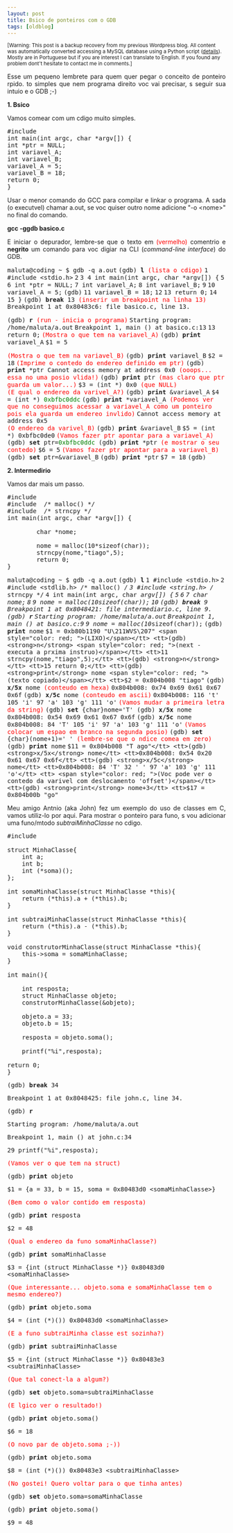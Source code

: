 ```yaml
---
layout: post
title: Bsico de ponteiros com o GDB
tags: [oldblog]
---
```


<small>[Warning: This post is a backup recovery from my previous Wordpress blog. All content was automatically converted accessing a MySQL database using a Python script (<a href="http://maluta.github.io/blog/convert-wordpress-to-jekyll/">details</a>). Mostly are in Portuguese but if you are interest I can translate to English. If you found any problem dont't hesitate to contact me in comments.]</small>



<p style="text-align: justify;">Esse  um pequeno lembrete para quem quer pegar o conceito de ponteiro rpido.  to simples que nem programa direito voc vai precisar, s seguir sua intuio e o GDB ;-)</p>

<strong>1. Bsico</strong>

Vamos comear com um cdigo muito simples.

<pre lang="c">
#include <stdio.h>
int main(int argc, char *argv[]) {
int *ptr = NULL;
int variavel_A;
int variavel_B;
variavel_A = 5;
variavel_B = 18;
return 0;
}
</pre>
<p style="text-align: justify;">Usar o menor comando do GCC para compilar e linkar o programa. A sada (o executvel) chamar a.out, se voc quiser outro nome adicione "-o &lt;nome&gt;" no final do comando.</p>

<strong>gcc -ggdb basico.c </strong>
<p style="text-align: justify;">E iniciar o depurador, lembre-se que o texto em <span style="color: red; ">(vermelho)</span>  comentrio e <strong>negrito</strong>  um comando para voc digiar na CLI (<em>command-line interface</em>) do GDB.</p>

<div class="indent"><tt></tt>

<tt>maluta@coding ~ $ gdb -q a.out</tt>
<tt>(gdb) <strong>l</strong> <span style="color: red; ">(lista o cdigo)</span></tt>
<tt>1       #include &lt;stdio.h&gt;</tt>
<tt>2</tt>
<tt>3 </tt>
<tt>4       int main(int argc, char *argv[]) {</tt>
<tt>5</tt>
<tt>6               int *ptr = NULL;</tt>
<tt>7               int variavel_A;</tt>
<tt>8               int variavel_B;</tt>
<tt>9</tt>
<tt>10              variavel_A = 5;</tt>
<tt>(gdb)</tt>
<tt>11              variavel_B = 18;</tt>
<tt>12</tt>
<tt>13              return 0;</tt>
<tt>14</tt>
<tt>15      }</tt>
<tt>(gdb) <strong>break </strong>13  <span style="color: red; ">(inserir um breakpoint na linha 13)</span></tt>
<tt>Breakpoint 1 at 0x80483c6: file basico.c, line 13.</tt>

<tt>(gdb) <strong>r</strong> <span style="color: red; ">(run - inicia o programa)</span></tt>
<tt>Starting program: /home/maluta/a.out</tt>
<tt>Breakpoint 1, main () at basico.c:13</tt>
<tt>13              return 0;</tt>
<span style="color: red; "><tt>(Mostra o que tem na variavel_A)</tt></span>
<tt>(gdb) <strong>print</strong> variavel_A</tt>
<tt>$1 = 5</tt></div>
<tt>
</tt>
<div class="indent"><span style="color: red; "><tt>(Mostra o que tem na variavel_B)</tt></span><tt></tt>
<tt>(gdb) <strong>print</strong> variavel_B</tt>
<tt>$2 = 18</tt>
<span style="color: red; "><tt>(Imprime o contedo do endereo definido em ptr)</tt></span><tt></tt>
<tt>(gdb) <strong>print</strong> *ptr </tt>
<tt>Cannot access memory at address 0x0 <span style="color: red; ">(ooops... essa no  uma posio vlida!)</span></tt>
<tt>(gdb) <strong>print</strong> ptr <span style="color: red; "> (mas  claro que ptr guarda um valor...)</span></tt>
<tt>$3 = (int *) 0x0 <span style="color: red; ">(que  NULL)</span></tt></div>
<tt>
</tt>
<div class="indent"><span style="color: red; "><tt>(E qual o endereo da varivel_A?)</tt></span>
<tt>(gdb) <strong>print</strong> &amp;variavel_A</tt>
<tt>$4 = (int *) <span style="color: green; ">0xbfbc0ddc</span></tt>
<tt>(gdb) <strong>print</strong> *variavel_A <span style="color: red; ">(Podemos ver que no conseguimos acessar a variavel_A como um ponteiro pois ela guarda um endereo invlido)</span></tt>
<tt>Cannot access memory at address 0x5</tt></div>
<tt>
</tt>
<div class="indent"><span style="color: red; "><tt>(O endereo da varivel_B)</tt></span><tt></tt>
<tt>(gdb) <strong>print</strong> &amp;variavel_B</tt>
<tt>$5 = (int *) 0xbfbc0de0</tt>
<span style="color: red; "><tt>(Vamos fazer ptr apontar para a variavel_A)</tt></span><tt></tt>
<tt>(gdb) <strong>set</strong> ptr=<span style="color: green; ">0xbfbc0ddc</span> </tt>
<tt>(gdb) <strong>print</strong> *ptr <span style="color: red; ">(e mostrar o seu contedo)</span></tt>
<tt>$6 = 5</tt>
<span style="color: red; "><tt>(Vamos fazer ptr apontar para a variavel_B)</tt></span><tt></tt>
<tt>(gdb) <strong>set</strong> ptr=&amp;variavel_B</tt>
<tt>(gdb) <strong>print</strong> *ptr</tt>
<tt>$7 = 18</tt>
<tt>(gdb)</tt>
<tt></tt></div>

<strong>2. Intermedirio</strong>

Vamos dar mais um passo.

<!--start GeSHi-->
<pre lang="c">#include 
#include  /* malloc() */
#include  /* strncpy */
int main(int argc, char *argv[]) {

        char *nome;

        nome = malloc(10*sizeof(char));
        strncpy(nome,"tiago",5);
        return 0;
}</pre>
<tt>maluta@coding ~ $ gdb -q a.out</tt>
<tt>(gdb) <strong>l</strong></tt>
<tt>1       #include &lt;stdio.h&gt;</tt>
<tt>2       #include &lt;stdlib.h&gt; /* malloc() */</tt>
<tt>3       #include &lt;string.h&gt; /* strncpy */</tt>
<tt>4       int main(int argc, char *argv[]) {</tt>
<tt>5</tt>
<tt>6</tt>
<tt>7               char *nome;</tt>
<tt>8</tt>
<tt>9               nome = malloc(10*sizeof(char));</tt>
<tt>10</tt>
<tt>(gdb) <strong>break</strong> 9</tt>
<tt>Breakpoint 1 at 0x8048421: file intermediario.c, line 9.</tt>
<tt>(gdb) <strong>r</strong></tt>
<tt>Starting program: /home/maluta/a.out</tt>
<tt>Breakpoint 1, main () at basico.c:9</tt>
<tt>9               nome = malloc(10*sizeof(char));</tt>
<tt>(gdb) <strong>print</strong> nome</tt>
<tt>$1 = 0xb80b1190 "U\211WVS\207" <span style="color: red; ">(LIXO)</span></tt>
<tt>(gdb) <strong>n</strong> <span style="color: red; ">(next - executa a prxima instruo)</span></tt>
<tt>11              strncpy(nome,"tiago",5);</tt>
<tt>(gdb) <strong>n</strong></tt>
<tt>15              return 0;</tt>
<tt>(gdb) <strong>print</strong> nome <span style="color: red; ">(texto copiado)</span></tt>
<tt>$2 = 0x804b008 "tiago"</tt>
<tt>(gdb) <strong>x/5x</strong> nome <span style="color: red; ">(conteudo em hexa)</span></tt>
<tt>0x804b008:      0x74    0x69    0x61    0x67    0x6f</tt>
<tt>(gdb) <strong>x/5c</strong> nome <span style="color: red; ">(conteudo em ascii)</span></tt>
<tt>0x804b008:      116 't' 105 'i' 97 'a'  103 'g' 111 'o'</tt>
<span style="color: red; "><tt>(Vamos mudar a primeira letra da string)</tt></span><tt></tt>
<tt>(gdb) <strong>set</strong> {char}nome='T' </tt>
<tt>(gdb) <strong>x/5x</strong> nome</tt>
<tt>0x804b008:      0x54    0x69    0x61    0x67    0x6f</tt>
<tt>(gdb) <strong>x/5c</strong> nome</tt>
<tt>0x804b008:      84 'T'  105 'i' 97 'a'  103 'g' 111 'o'</tt>
<span style="color: red; "><tt>(Vamos colocar um espao em branco na segunda posio)</tt></span><tt></tt>
<tt>(gdb) <strong>set</strong> {char}(nome+1)=' ' <span style="color: red; ">(lembre-se que o ndice comea em zero)</span></tt>
<tt>(gdb) <strong>print</strong> nome</tt>
<tt>$11 = 0x804b008 "T ago"</tt>
<tt>(gdb) <strong>x/5x</strong> nome</tt>
<tt>0x804b008:      0x54    0x20    0x61    0x67    0x6f</tt>
<tt>(gdb) <strong>x/5c</strong> nome</tt>
<tt>0x804b008:      84 'T'  32 ' '  97 'a'  103 'g' 111 'o'</tt>
<tt> <span style="color: red; ">(Voc pode ver o contedo da varivel com deslocamento 'offset')</span></tt>
<tt>(gdb) <strong>print</strong> nome+3</tt>
<tt>$17 = 0x804b00b "go"</tt>
<tt></tt>
<p style="text-align: justify;">Meu amigo Antnio (aka John) fez um exemplo do uso de classes em C, vamos utiliz-lo por aqui. Para mostrar o ponteiro para funo, s vou adicionar uma funo/mtodo <em>subtraiMinhaClasse</em> no cdigo.</p>

<pre lang="c">#include 

struct MinhaClasse{
    int a;
    int b;
    int (*soma)();
};

int somaMinhaClasse(struct MinhaClasse *this){
    return (*this).a + (*this).b;
}

int subtraiMinhaClasse(struct MinhaClasse *this){
    return (*this).a - (*this).b;
}

void construtorMinhaClasse(struct MinhaClasse *this){
    this-&gt;soma = somaMinhaClasse;
}

int main(){

    int resposta;
    struct MinhaClasse objeto;
    construtorMinhaClasse(&amp;objeto);

    objeto.a = 33;
    objeto.b = 15;

    resposta = objeto.soma();

    printf("%i",resposta);

return 0;
}</pre>
<div class="indent"><tt></tt>

<tt>(gdb) <strong>break</strong> 34</tt>

<tt>Breakpoint 1 at 0x8048425: file john.c, line 34.</tt>

<tt>(gdb) <strong>r</strong></tt>

<tt>Starting program: /home/maluta/a.out</tt>

<tt>Breakpoint 1, main () at john.c:34</tt>

<tt>29              printf("%i",resposta);</tt></div>
<tt>
</tt>
<div class="indent"><span style="color: red; "><tt>(Vamos ver o que tem na struct)</tt></span><tt></tt>

<tt>(gdb) <strong>print</strong> objeto</tt>

<tt>$1 = {a = 33, b = 15, soma = 0x80483d0 &lt;somaMinhaClasse&gt;}</tt></div>
<tt>
</tt>
<div class="indent"><span style="color: red; "><tt>(Bem como o valor contido em resposta)</tt></span><tt></tt>

<tt>(gdb) <strong>print</strong> resposta</tt>

<tt>$2 = 48</tt></div>
<tt>
</tt>
<div class="indent"><span style="color: red; "><tt>(Qual o endereo da funo somaMinhaClasse?)</tt></span><tt></tt>

<tt>(gdb) <strong>print</strong> somaMinhaClasse</tt>

<tt>$3 = {int (struct MinhaClasse *)} 0x80483d0 &lt;somaMinhaClasse&gt;</tt></div>
<div class="indent"><span style="color: red; "><tt>(Que interessante... objeto.soma e somaMinhaClasse tem o mesmo endereo?)</tt></span><tt></tt>

<tt>(gdb) <strong>print</strong> objeto.soma</tt>

<tt>$4 = (int (*)()) 0x80483d0 &lt;somaMinhaClasse&gt;</tt></div>
<div class="indent"><span style="color: red; "><tt>(E a funo subtraiMinha classe est sozinha?)</tt></span><tt></tt>

<tt>(gdb) <strong>print</strong> subtraiMinhaClasse</tt>

<tt>$5 = {int (struct MinhaClasse *)} 0x80483e3 &lt;subtraiMinhaClasse&gt;</tt></div>
<tt>
</tt>
<div class="indent"><span style="color: red; "><tt>(Que tal conect-la a algum?)</tt></span><tt></tt>

<tt>(gdb) <strong>set</strong> objeto.soma=subtraiMinhaClasse</tt>

<span style="color: red; "><tt>(E lgico ver o resultado!)</tt></span><tt></tt>

<tt>(gdb) <strong>print</strong> objeto.soma()</tt>

<tt>$6 = 18</tt>

<span style="color: red; "><tt>(O novo par de objeto.soma ;-))</tt></span><tt></tt>

<tt>(gdb) <strong>print</strong> objeto.soma</tt>

<tt>$8 = (int (*)()) 0x80483e3 &lt;subtraiMinhaClasse&gt;</tt></div>
<tt>
</tt>
<div class="indent"><span style="color: red; "><tt>(No gostei! Quero voltar para o que tinha antes)</tt></span><tt></tt>

<tt>(gdb) <strong>set</strong> objeto.soma=somaMinhaClasse</tt>

<tt>(gdb) <strong>print</strong> objeto.soma()</tt>

<tt>$9 = 48</tt>

<tt></tt></div>
<!--closing page content-->